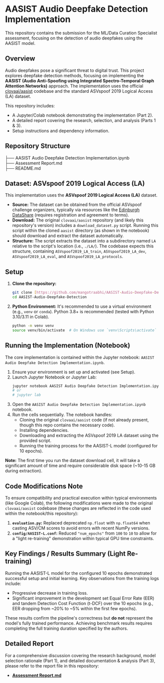 # AASIST Audio Deepfake Detection Implementation

This repository contains the submission for the ML/Data Curation Specialist assessment, focusing on the detection of audio deepfakes using the AASIST model.

## Overview

Audio deepfakes pose a significant threat to digital trust. This project explores deepfake detection methods, focusing on implementing the **AASIST (Audio Anti-Spoofing using Integrated Spectro-Temporal Graph Attention Networks)** approach. The implementation uses the official [clovaai/aasist](https://github.com/clovaai/aasist) codebase and the standard ASVspoof 2019 Logical Access (LA) dataset.

This repository includes:
* A Jupyter/Colab notebook demonstrating the implementation (Part 2).
* A detailed report covering the research, selection, and analysis (Parts 1 & 3).
* Setup instructions and dependency information.

## Repository Structure

├── AASIST Audio Deepfake Detection Implementation.ipynb     
 ├── Assessment Report.md   
 ├── README.md
## Dataset: ASVspoof 2019 Logical Access (LA)

This implementation uses the **ASVspoof 2019 Logical Access (LA)** dataset.

* **Source:** The dataset can be obtained from the official ASVspoof challenge organizers, typically via resources like the [Edinburgh DataShare](https://datashare.ed.ac.uk/handle/10283/3336) (requires registration and agreement to terms).
* **Download:** The original `clovaai/aasist` repository (and likely this repository's version) includes a `download_dataset.py` script. Running this script within the cloned `aasist` directory (as shown in the notebook) should download and extract the dataset automatically.
* **Structure:** The script extracts the dataset into a subdirectory named `LA` relative to the script's location (i.e., `./LA/`). The codebase expects this structure, containing `ASVspoof2019_LA_train`, `ASVspoof2019_LA_dev`, `ASVspoof2019_LA_eval`, and `ASVspoof2019_LA_protocols`.

## Setup

1.  **Clone the repository:**
    ```bash
    git clone [https://github.com/mangotraabhi/AASIST-Audio-Deepfake-Detection.git](https://github.com/mangotraabhi/AASIST-Audio-Deepfake-Detection.git)
    cd AASIST-Audio-Deepfake-Detection
    ```
2.  **Python Environment:** It's recommended to use a virtual environment (e.g., `venv` or `conda`). Python 3.8+ is recommended (tested with Python 3.10/3.11 in Colab).
    ```bash
    python -m venv venv
    source venv/bin/activate  # On Windows use `venv\Scripts\activate`
    ```

## Running the Implementation (Notebook)

The core implementation is contained within the Jupyter notebook: `AASIST Audio Deepfake Detection Implementation.ipynb`.

1.  Ensure your environment is set up and activated (see Setup).
2.  Launch Jupyter Notebook or Jupyter Lab:
    ```bash
    jupyter notebook AASIST Audio Deepfake Detection Implementation.ipynb
    # or
    # jupyter lab
    ```
3.  Open the `AASIST Audio Deepfake Detection Implementation.ipynb` notebook.
4.  Run the cells sequentially. The notebook handles:
    * Cloning the original `clovaai/aasist` code (if not already present, though this repo contains the necessary code).
    * Installing dependencies.
    * Downloading and extracting the ASVspoof 2019 LA dataset using the provided script.
    * Running the training process for the AASIST-L model (configured for 10 epochs).

**Note:** The first time you run the dataset download cell, it will take a significant amount of time and require considerable disk space (~10-15 GB during extraction).

## Code Modifications Note

To ensure compatibility and practical execution within typical environments (like Google Colab), the following modifications were made to the original `clovaai/aasist` codebase (these changes are reflected in the code used within the notebook/this repository):

1.  **`evaluation.py`:** Replaced deprecated `np.float` with `np.float64` when casting ASV/CM scores to avoid errors with recent NumPy versions.
2.  **`config/AASIST-L.conf`:** Reduced `"num_epochs"` from `100` to `10` to allow for a "light re-training" demonstration within typical GPU time constraints.

## Key Findings / Results Summary (Light Re-training)

Running the AASIST-L model for the configured 10 epochs demonstrated successful setup and initial learning. Key observations from the training logs include:
* Progressive decrease in training loss.
* Significant improvement in the development set Equal Error Rate (EER) and tandem Detection Cost Function (t-DCF) over the 10 epochs (e.g., EER dropping from ~20% to ~5% within the first few epochs).

These results confirm the pipeline's correctness but **do not** represent the model's fully trained performance. Achieving benchmark results requires completing the full training duration specified by the authors.

## Detailed Report

For a comprehensive discussion covering the research background, model selection rationale (Part 1), and detailed documentation & analysis (Part 3), please refer to the report file in this repository:

* **[Assessment Report.md](https://github.com/mangotraabhi/AASIST-Audio-Deepfake-Detection/blob/main/Assessment%20Report.md)**
